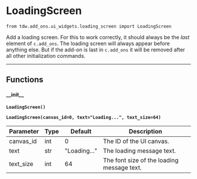 # LoadingScreen

`from tdw.add_ons.ui_widgets.loading_screen import LoadingScreen`

Add a loading screen. For this to work correctly, it should always be the *last* element of `c.add_ons`.
The loading screen will always appear before anything else.
But if the add-on is last in `c.add_ons` it will be removed after all other initialization commands.

***

## Functions

#### \_\_init\_\_

**`LoadingScreen()`**

**`LoadingScreen(canvas_id=0, text="Loading...", text_size=64)`**

| Parameter | Type | Default | Description |
| --- | --- | --- | --- |
| canvas_id |  int  | 0 | The ID of the UI canvas. |
| text |  str  | "Loading..." | The loading message text. |
| text_size |  int  | 64 | The font size of the loading message text. |
